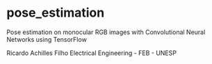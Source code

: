 # pose_estimation
Pose estimation on monocular RGB images with Convolutional Neural Networks using TensorFlow

Ricardo Achilles Filho
Electrical Engineering - FEB - UNESP
